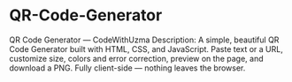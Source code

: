 # QR-Code-Generator
QR Code Generator — CodeWithUzma Description: A simple, beautiful QR Code Generator built with HTML, CSS, and JavaScript. Paste text or a URL, customize size, colors and error correction, preview on the page, and download a PNG. Fully client-side — nothing leaves the browser.
